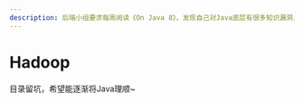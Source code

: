 ```yaml
---
description: 后端小组要求每周阅读《On Java 8》，发现自己对Java底层有很多知识漏洞，在这里记载查漏补缺的一个过程，希望对你也有帮助
---
```


# Hadoop

目录留坑，希望能逐渐将Java理顺~


